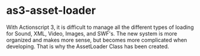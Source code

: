 as3-asset-loader
================

With Actionscript 3, it is difficult to manage all the different types of loading for Sound, XML, Video, Images, and SWF's. The new system is more organized and makes more sense, but becomes more complicated when developing. That is why the AssetLoader Class has been created. 
